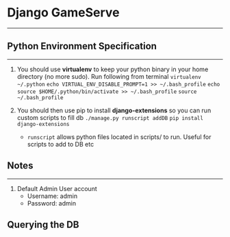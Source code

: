# Django GameServe
-------------------



## Python Environment Specification
-------------------

1. You should use **virtualenv** to keep your python binary in your home directory (no more sudo). Run following from terminal
`virtualenv ~/.python`
`echo VIRTUAL_ENV_DISABLE_PROMPT=1 >> ~/.bash_profile`
`echo source $HOME/.python/bin/activate >> ~/.bash_profile`
`source ~/.bash_profile`

2. You should then use pip to install **django-extensions** so you can run custom scripts to fill db
`./manage.py runscript addDB`
`pip install django-extensions`
    - `runscript` allows python files located in scripts/ to run. Useful for scripts to add to DB etc


## Notes
-------------------

1. Default Admin User account
    - Username: admin
    - Password: admin





## Querying the DB
